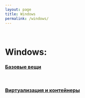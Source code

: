 ```yaml
---
layout: page
title: Windows
permalink: /windows/
---
```




<br/>

# Windows:

### [Базовые вещи](/windows/basics/)


<br/>

### [Виртуализация и контейнеры](/windows/virtual/)
